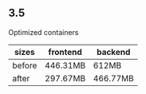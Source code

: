 ## 3.5

Optimized containers

|sizes |frontend|backend|
|---|---|---|
|before|446.31MB|612MB|
|after|297.67MB|466.77MB|